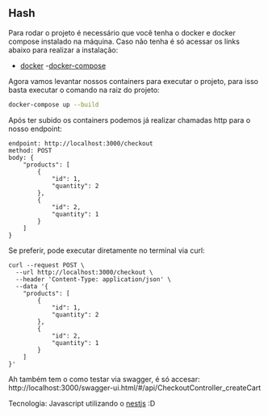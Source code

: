 ## Hash

Para rodar o projeto é necessário que você tenha o docker e docker compose instalado na máquina. Caso não tenha é só acessar os links abaixo para realizar a instalação:

- [docker](https://docs.docker.com/get-docker/) -[docker-compose](https://docs.docker.com/compose/install/)

Agora vamos levantar nossos containers para executar o projeto, para isso basta executar o comando na raiz do projeto:

```sh
docker-compose up --build
```

Após ter subido os containers podemos já realizar chamadas http para o nosso endpoint:

```
endpoint: http://localhost:3000/checkout
method: POST
body: {
	"products": [
		{
			"id": 1,
			"quantity": 2
		},
		{
			"id": 2,
			"quantity": 1
		}
	]
}
```

Se preferir, pode executar diretamente no terminal via curl:

```
curl --request POST \
  --url http://localhost:3000/checkout \
  --header 'Content-Type: application/json' \
  --data '{
	"products": [
		{
			"id": 1,
			"quantity": 2
		},
		{
			"id": 2,
			"quantity": 1
		}
	]
}'
```

Ah também tem o como testar via swagger, é só accesar:
http://localhost:3000/swagger-ui.html/#/api/CheckoutController_createCart

Tecnologia:
Javascript utilizando o [nestjs](https://github.com/nestjs/nest) :D

